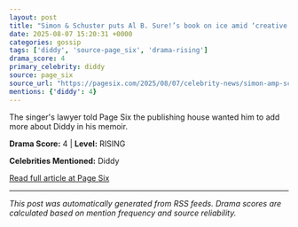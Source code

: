 ```yaml
---
layout: post
title: "Simon & Schuster puts Al B. Sure!’s book on ice amid ‘creative differences’ over Diddy"
date: 2025-08-07 15:20:31 +0000
categories: gossip
tags: ['diddy', 'source-page_six', 'drama-rising']
drama_score: 4
primary_celebrity: diddy
source: page_six
source_url: "https://pagesix.com/2025/08/07/celebrity-news/simon-amp-schuster-puts-al-b-sures-book-on-ice-amid-creative-differences-over-diddy/"
mentions: {'diddy': 4}
---
```


The singer's lawyer told Page Six the publishing house wanted him to add more about Diddy in his memoir.

**Drama Score:** 4 | **Level:** RISING

**Celebrities Mentioned:** Diddy

[Read full article at Page Six](https://pagesix.com/2025/08/07/celebrity-news/simon-amp-schuster-puts-al-b-sures-book-on-ice-amid-creative-differences-over-diddy/)

---
*This post was automatically generated from RSS feeds. Drama scores are calculated based on mention frequency and source reliability.*

